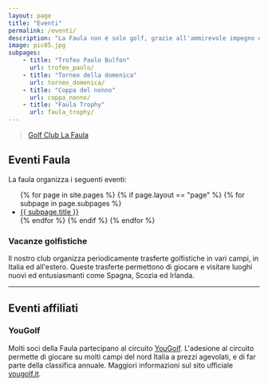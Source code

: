 ```yaml
---
layout: page
title: "Eventi"
permalink: /eventi/
description: "La Faula non é solo golf, grazie all'ammirevole impegno dei soci,  numerosi sono gli eventi e le trasferte che vengono organizzati"
image: pic05.jpg
subpages: 
    - title: "Trofeo Paolo Bulfon"
      url: trofeo_paolo/
    - title: "Torneo della domenica"
      url: torneo_domenica/
    - title: "Coppa del nonno"
      url: coppa_nonno/
    - title: "Faula Trophy"
      url: faula_trophy/
---
```


<div class="fb-page image right 6u" data-href="https://www.facebook.com/golfudineclub/" data-tabs="events" data-width="500" data-height="" data-small-header="false" data-adapt-container-width="true" data-hide-cover="false" data-show-facepile="true"><blockquote cite="https://www.facebook.com/golfudineclub/" class="fb-xfbml-parse-ignore"><a href="https://www.facebook.com/golfudineclub/">Golf Club La Faula</a></blockquote></div>


## Eventi Faula

La faula organizza i seguenti eventi:

<ul>
{% for page in site.pages %}
	{% if page.layout == "page" %}
			{% for subpage in page.subpages %}
					<li><a href="{{ page.url | relative_url | append: subpage.url }}">{{ subpage.title }}</a></li>
			{% endfor %}
  {% endif %}
{% endfor %}
</ul>


### Vacanze golfistiche

Il nostro club organizza periodicamente trasferte golfistiche in vari campi, in Italia ed all'estero.
Queste trasferte permettono di giocare e visitare luoghi nuovi ed entusiasmanti come Spagna, Scozia ed Irlanda.

<hr>

## Eventi affiliati

### YouGolf

Molti soci della Faula partecipano al circuito [YouGolf](https://yougolf.it/).
L'adesione al circuito permette di giocare su molti campi del nord Italia a prezzi agevolati, e di far parte della classifica annuale.
Maggiori informazioni sul sito ufficiale [yougolf.it](https://yougolf.it).
